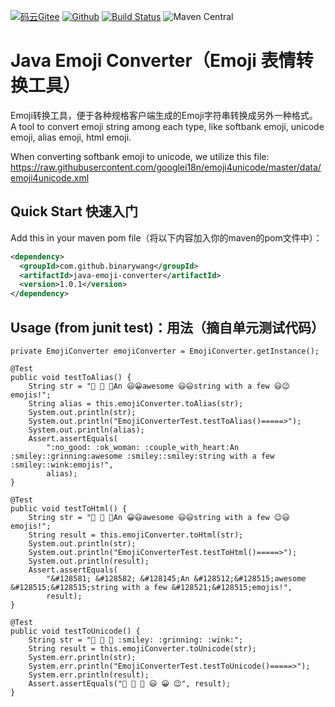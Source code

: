 [![码云Gitee](https://gitee.com/binary/java-emoji-converter/badge/star.svg?theme=blue)](https://gitee.com/binary/java-emoji-converter)
[![Github](http://github-svg-buttons.herokuapp.com/star.svg?user=binarywang&repo=java-emoji-converter&style=flat&background=1081C1)](https://github.com/binarywang/java-emoji-converter)
[![Build Status](https://travis-ci.org/binarywang/java-emoji-converter.svg?branch=master)](https://travis-ci.org/binarywang/java-emoji-converter)
![Maven Central](https://img.shields.io/maven-central/v/com.github.binarywang/java-emoji-converter.svg)

# Java Emoji Converter（Emoji 表情转换工具）

Emoji转换工具，便于各种规格客户端生成的Emoji字符串转换成另外一种格式。
A tool to convert emoji string among each type,  like softbank emoji, unicode emoji, alias emoji, html emoji.

When converting softbank emoji to unicode, we utilize this file:
https://raw.githubusercontent.com/googlei18n/emoji4unicode/master/data/emoji4unicode.xml

## Quick Start 快速入门

Add this in your maven pom file（将以下内容加入你的maven的pom文件中）：
```xml
<dependency>
  <groupId>com.github.binarywang</groupId>
  <artifactId>java-emoji-converter</artifactId>
  <version>1.0.1</version>
</dependency>
```

## Usage (from junit test)：用法（摘自单元测试代码）

    private EmojiConverter emojiConverter = EmojiConverter.getInstance();

    @Test
    public void testToAlias() {
        String str = "  An 😃😀awesome 😃😃string with a few 😃😉emojis!";
        String alias = this.emojiConverter.toAlias(str);
        System.out.println(str);
        System.out.println("EmojiConverterTest.testToAlias()=====>");
        System.out.println(alias);
        Assert.assertEquals(
            ":no_good: :ok_woman: :couple_with_heart:An :smiley::grinning:awesome :smiley::smiley:string with a few :smiley::wink:emojis!",
            alias);
    }

    @Test
    public void testToHtml() {
        String str = "  An 😀😃awesome 😃😃string with a few 😉😃emojis!";
        String result = this.emojiConverter.toHtml(str);
        System.out.println(str);
        System.out.println("EmojiConverterTest.testToHtml()=====>");
        System.out.println(result);
        Assert.assertEquals(
            "&#128581; &#128582; &#128145;An &#128512;&#128515;awesome &#128515;&#128515;string with a few &#128521;&#128515;emojis!",
            result);
    }

    @Test
    public void testToUnicode() {
        String str = "   :smiley: :grinning: :wink:";
        String result = this.emojiConverter.toUnicode(str);
        System.err.println(str);
        System.err.println("EmojiConverterTest.testToUnicode()=====>");
        System.err.println(result);
        Assert.assertEquals("🙅 🙆 💑 😃 😀 😉", result);
    }
